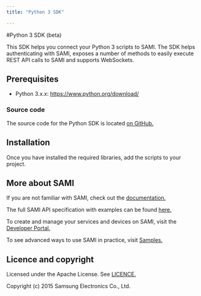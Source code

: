 ```yaml
---
title: "Python 3 SDK"

---
```


#Python 3 SDK (beta)

This SDK helps you connect your Python 3 scripts to SAMI. The SDK helps authenticating with SAMI, exposes a number of methods to easily execute REST API calls to SAMI and supports WebSockets.

## Prerequisites

- Python 3.x.x: https://www.python.org/download/

### Source code

The source code for the Python SDK is located [on GitHub.](https://github.com/samsungsamiio/sami-python3)

## Installation

Once you have installed the required libraries, add the scripts to your project.

## More about SAMI

If you are not familiar with SAMI, check out the [documentation.](/sami/sami-documentation/)

The full SAMI API specification with examples can be found [here.](/sami/api-spec.html)

To create and manage your services and devices on SAMI, visit the [Developer Portal.](http://devportal.samsungsami.io)

To see advanced ways to use SAMI in practice, visit [Samples.](https://developer.samsungsami.io/sami/samples/)

## Licence and copyright

Licensed under the Apache License. See [LICENCE.](https://github.com/samsungsamiio/sami-python3/blob/master/LICENSE)

Copyright (c) 2015 Samsung Electronics Co., Ltd.
